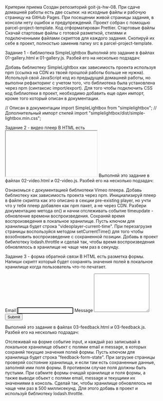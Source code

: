 <!-- #goit-js-hw-08# -->

Критерии приема Создан репозиторий goit-js-hw-08. При сдаче домашней работы есть
две ссылки: на исходные файлы и рабочую страницу на GitHub Pages. При посещении
живой страницы задания, в консоли нету ошибок и предупреждений. Проект собран с
помощью parcel-project-template. Код отформатирован Prettier. Стартовые файлы
Скачай стартовые файлы с готовой разметкой, стилями и подключенными файлами
скриптов для каждого задания. Скопируй их себе в проект, полностью заменив папку
src в parcel-project-template.

Задание 1 - библиотека SimpleLightbox Выполняй это задание в файлах
01-gallery.html и 01-gallery.js. Разбей его на несколько подзадач:

Добавь библиотеку SimpleLightbox как зависимость проекта используя npm (ссылка
на CDN из твоей прошлой работы больше не нужна). Используй свой JavaScript код
из предыдущей домашней работы, но выполни рефакторинг с учетом того, что
библиотека была установлена через npm (синтаксис import/export). Для того чтобы
подключить CSS код библиотеки в проект, необходимо добавить еще один импорт,
кроме того который описан в документации.

// Описан в документации import SimpleLightbox from "simplelightbox"; //
Дополнительный импорт стилей import
"simplelightbox/dist/simple-lightbox.min.css";

Задание 2 - видео плеер В HTML есть <iframe> с видео для Vimeo плеера. Напиши
скрипт который будет сохранять текущее время воспроизведения видео в локальное
хранилище и, при перезагрузке страницы, продолжать воспроизводить видео с этого
времени.

<iframe
  id="vimeo-player"
  src="https://player.vimeo.com/video/236203659"
  width="640"
  height="360"
  frameborder="0"
  allowfullscreen
  allow="autoplay; encrypted-media"
></iframe>
Выполняй это задание в файлах 02-video.html и 02-video.js. Разбей его на несколько подзадач:

Ознакомься с документацией библиотеки Vimeo плеера. Добавь библиотеку как
зависимость проекта через npm. Инициализируй плеер в файле скрипта как это
описано в секции pre-existing player, но учти что у тебя плеер добавлен как npm
пакет, а не через CDN. Разбери документацию метода on() и начни отслеживать
событие timeupdate - обновление времени воспроизведения. Сохраняй время
воспроизведения в локальное хранилище. Пусть ключом для хранилища будет строка
"videoplayer-current-time". При перезагрузке страницы воспользуйся методом
setCurrentTime() для того чтобы возобновить воспроизведение с сохраненной
позиции. Добавь в проект бибилотеку lodash.throttle и сделай так, чтобы время
воспроизведения обновлялось в хранилище не чаще чем раз в секунду.

Задание 3 - форма обратной связи В HTML есть разметка формы. Напиши скрипт
который будет сохранять значения полей в локальное хранилище когда пользователь
что-то печатает.

<form class="feedback-form" autocomplete="off">
  <label>
    Email
    <input type="email" name="email" autofocus />
  </label>
  <label>
    Message
    <textarea name="message" rows="8"></textarea>
  </label>
  <button type="submit">Submit</button>
</form>
Выполняй это задание в файлах 03-feedback.html и 03-feedback.js. Разбей его на несколько подзадач:

Отслеживай на форме событие input, и каждый раз записывай в локальное хранилище
объект с полями email и message, в которых сохраняй текущие значения полей
формы. Пусть ключом для хранилища будет строка "feedback-form-state". При
загрузке страницы проверяй состояние хранилища, и если там есть сохраненные
данные, заполняй ими поля формы. В противном случае поля должны быть пустыми.
При сабмите формы очищай хранилище и поля формы, а также выводи объект с полями
email, message и текущими их значениями в консоль. Сделай так, чтобы хранилище
обновлялось не чаще чем раз в 500 миллисекунд. Для этого добавь в проект и
используй библиотеку lodash.throttle.
